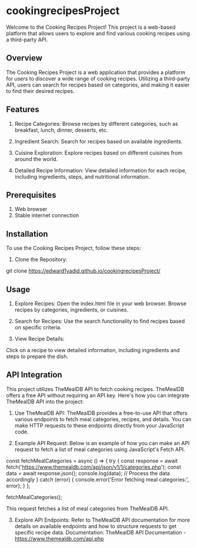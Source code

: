 # cookingrecipesProject

Welcome to the Cooking Recipes Project! This project is a web-based platform that allows users to explore and find various cooking recipes using a third-party API.

## Overview

The Cooking Recipes Project is a web application that provides a platform for users to discover a wide range of cooking recipes. Utilizing a third-party API, users can search for recipes based on categories, and making it easier to find their desired recipes.

## Features

1. Recipe Categories:
Browse recipes by different categories, such as breakfast, lunch, dinner, desserts, etc.

2. Ingredient Search:
Search for recipes based on available ingredients.

3. Cuisine Exploration:
Explore recipes based on different cuisines from around the world.

4. Detailed Recipe Information:
View detailed information for each recipe, including ingredients, steps, and nutritional information.

## Prerequisites

1. Web browser
2. Stable internet connection

## Installation
To use the Cooking Recipes Project, follow these steps:

1. Clone the Repository:

git clone https://edward1yadid.github.io/cookingrecipesProject/

## Usage
1. Explore Recipes:
Open the index.html file in your web browser.
Browse recipes by categories, ingredients, or cuisines.

2. Search for Recipes:
Use the search functionality to find recipes based on specific criteria.

3. View Recipe Details:

Click on a recipe to view detailed information, including ingredients and steps to prepare the dish.

## API Integration
This project utilizes TheMealDB API to fetch cooking recipes. TheMealDB offers a free API without requiring an API key. Here's how you can integrate TheMealDB API into the project:

1. Use TheMealDB API:
TheMealDB provides a free-to-use API that offers various endpoints to fetch meal categories, recipes, and details. You can make HTTP requests to these endpoints directly from your JavaScript code.

2. Example API Request:
Below is an example of how you can make an API request to fetch a list of meal categories using JavaScript's Fetch API.

const fetchMealCategories = async () => {
  try {
    const response = await fetch('https://www.themealdb.com/api/json/v1/1/categories.php');
    const data = await response.json();
    console.log(data); // Process the data accordingly
  } catch (error) {
    console.error('Error fetching meal categories:', error);
  }
};

fetchMealCategories();

This request fetches a list of meal categories from TheMealDB API.

3. Explore API Endpoints:
Refer to TheMealDB API documentation for more details on available endpoints and how to structure requests to get specific recipe data. Documentation:  TheMealDB API Documentation - https://www.themealdb.com/api.php


